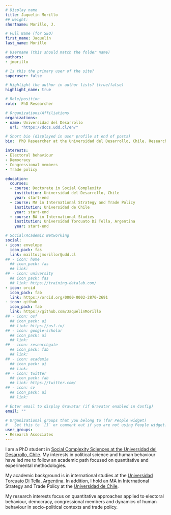 ```yaml
---
# Display name
title: Jaquelin Morillo
## weight: 
shortname: Morillo, J.

# Full Name (for SEO)
first_name: Jaquelin
last_name: Morillo

# Username (this should match the folder name)
authors:
- jmorillo

# Is this the primary user of the site?
superuser: false

# Highlight the author in author lists? (true/false)
highlight_name: true

# Role/position
role:  PhD Researcher

# Organizations/Affiliations
organizations:
- name: Universidad del Desarrollo
  url: "https://dccs.udd.cl/en/"

# Short bio (displayed in user profile at end of posts)
bio:  PhD Researcher at the Universidad del Desarrollo, Chile. Research Associate in Training Data Lab, Chile.

interests:
- Electoral behaviour
- Democracy
- Congressional members
- Trade policy

education:
  courses:
  - course: Doctorate in Social Complexity
    institution: Universidad del Desarrollo, Chile
    year: start-end
  - course: MA in International Strategy and Trade Policy
    institution: Universidad de Chile
    year: start-end
  - course: BA in International Studies
    institution: Universidad Torcuato Di Tella, Argentina
    year: start-end

# Social/Academic Networking
social:
- icon: envelope
  icon_pack: fas
  link: mailto:jmorillor@udd.cl
## - icon: home
  ## icon_pack: fas
  ## link: 
## - icon: university
  ## icon_pack: fas
  ## link: https://training-datalab.com/
- icon: orcid
  icon_pack: fab
  link: https://orcid.org/0000-0002-2870-2691
- icon: github
  icon_pack: fab
  link: https://github.com/JaquelinMorillo
## - icon: osf
  ## icon_pack: ai
  ## link: https://osf.io/
## - icon: google-scholar
  ## icon_pack: ai
  ## link: 
## - icon: researchgate
  ## icon_pack: fab
  ## link: 
## - icon: academia
  ## icon_pack: ai
  ## link: 
## - icon: twitter
  ## icon_pack: fab
  ## link: https://twitter.com/
## - icon: cv
  ## icon_pack: ai
  ## link: 

# Enter email to display Gravatar (if Gravatar enabled in Config)
email: ""

# Organizational groups that you belong to (for People widget)
#   Set this to `[]` or comment out if you are not using People widget.
user_groups:
- Research Associates
---
```


I am a PhD student in [Social Complexity Sciences at the Universidad del Desarrollo, Chile](https://dccs.udd.cl/en/). My interests in political science and human behaviour have led me to follow an academic path focused on quantitative and experimental methodologies.

My academic background is in international studies at the [Universidad Torcuato Di Tella, Argentina](https://www.utdt.edu/). In addition, I hold an MA in International Strategy and Trade Policy at the [Universidad de Chile](https://iei.uchile.cl/).

My research interests focus on quantitative approaches applied to electoral behaviour, democracy, congressional members and dynamics of human behaviour in socio-political contexts and trade policy.
